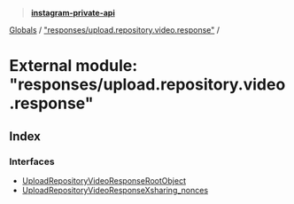 > **[instagram-private-api](../README.md)**

[Globals](../README.md) / ["responses/upload.repository.video.response"](_responses_upload_repository_video_response_.md) /

# External module: "responses/upload.repository.video.response"

## Index

### Interfaces

* [UploadRepositoryVideoResponseRootObject](../interfaces/_responses_upload_repository_video_response_.uploadrepositoryvideoresponserootobject.md)
* [UploadRepositoryVideoResponseXsharing_nonces](../interfaces/_responses_upload_repository_video_response_.uploadrepositoryvideoresponsexsharing_nonces.md)